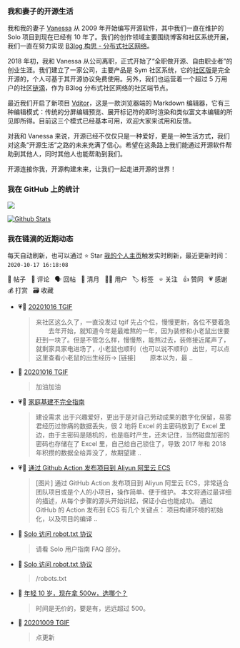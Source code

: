 ### 我和妻子的开源生活

我和我的妻子 [Vanessa](https://github.com/Vanessa219) 从 2009 年开始编写开源软件，其中我们一直在维护的 Solo 项目到现在已经有 10 年了。我们的创作领域主要围绕博客和社区系统开展，我们一直在努力实现 [B3log 构思 - 分布式社区网络](https://hacpai.com/article/1546941897596)。

2018 年初，我和 Vanessa 从公司离职，正式开始了“全职做开源、自由职业者”的创业生涯。我们建立了一家公司，主要产品是 Sym 社区系统，它的[社区版](https://github.com/88250/symphony)是完全开源的，个人可基于其开源协议免费使用。另外，我们也运营着一个超过 5 万用户的社区[链滴](https://hacpai.com)，作为 B3log 分布式社区网络的社区端节点。

最近我们开启了新项目 [Vditor](https://github.com/Vanessa219/vditor)，这是一款浏览器端的 Markdown 编辑器，它有三种编辑模式：传统的分屏编辑预览、展开标记符的即时渲染和类似富文本编辑的所见即所得。目前这三个模式已经基本可用，欢迎大家来试用和反馈。

对我和 Vanessa 来说，开源已经不仅仅只是一种爱好，更是一种生活方式，我们对这条“开源生活”之路的未来充满了信心。希望在这条路上我们能通过开源软件帮助到其他人，同时其他人也能帮助到我们。

开源连接你我，开源构建未来，让我们一起走进开源的世界！

### 我在 GitHub 上的统计

<a title="Hits" target="_blank" href="https://github.com/88250/88250"><img src="https://hits.b3log.org/88250/88250.svg"></a>

[![Github Stats](https://github-readme-stats.vercel.app/api?username=88250&show_icons=true)](https://github.com/88250)

<!--events start -->

### 我在链滴的近期动态

每天自动刷新，也可以通过 ⭐️ Star [我的个人主页](https://github.com/88250/88250)触发实时刷新，最近更新时间：`2020-10-17 16:18:08`

📝 帖子 &nbsp; 💬 评论 &nbsp; 🗣 回帖 &nbsp; 🌙 清月 &nbsp; 👨‍💻 用户 &nbsp; 🏷️ 标签 &nbsp; ⭐️ 关注 &nbsp; 👍 赞同 &nbsp; 💗 感谢 &nbsp; 💰 打赏 &nbsp; 🗃 收藏

* 💗📝 [20201016 TGIF](https://ld246.com/article/1602812533179)

  > 来社区这么久了，一直没发过 tgif 先占个位，慢慢更新，各位不要着急   去年开始，就知道今年是最难熬的一年，因为装修和小老鼠出世要赶到一块了。但是不管怎么样，慢慢熬，能熬过去，装修接近尾声了，就剩家具家电进场了，小老鼠也顺利（也可以说不顺利）出世，可以点这里查看小老鼠的出生经历-&gt; [链接]   原本以为，最 ..
* 💬 [20201016 TGIF](https://ld246.com/article/1602812533179/comment/1602849319594#comments)

  > 加油加油
* 💗📝 [家庭基建不完全指南](https://ld246.com/article/1602549314758)

  > 建设需求 出于兴趣爱好，更出于是对自己劳动成果的数字化保留，易雾君经历过惨痛的数据丢失，很 2 地将 Excel 的主密码放到了 Excel 里边，由于主密码是随机的，也是临时产生，还未记住，当然磁盘加密的密码也存储在了 Excel 里，自己给自己锁住了，导致 2017 年和 2018 年积攒的数据全给弄没了，故期望建 ..
* 💗📝 [通过 Github Action 发布项目到 Aliyun 阿里云 ECS](https://ld246.com/article/1602747692300)

  > [图片] 通过 GitHub Action 发布项目到 Aliyun 阿里云 ECS，非常适合团队项目或是个人的小项目，操作简单、便于维护。 本文将通过最详细的描述，从每个步骤的源头开始讲起，保证小白也能成功。 通过 GitHub 的 Action 发布到 ECS 有几个关键点： 项目构建环境的初始化，以及项目的编译  ..
* 💬 [Solo 访问 robot.txt 协议](https://ld246.com/article/1602725550750/comment/1602755718808#comments)

  > 请看 Solo 用户指南 FAQ 部分。
* 💬 [Solo 访问 robot.txt 协议](https://ld246.com/article/1602725550750/comment/1602731650764#comments)

  > /robots.txt
* 💬 [年轻 10 岁，现在拿 500w，选哪个？](https://ld246.com/article/1602644302627/comment/1602648358802#comments)

  > 时间是无价的，要是有，远远超过 500。
* 💬 [20201009 TGIF](https://ld246.com/article/1602205570822/comment/1602644109001#comments)

  > 点更新


<!--events end -->
